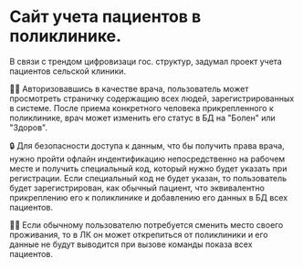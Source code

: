 # Сайт учета пациентов в поликлинике.   

  В связи с трендом цифровизаци гос. структур, задумал проект учета пациентов сельской клиники.   
  
 👨‍⚕️ Авторизовавшись в качестве врача, пользователь может просмотреть страничку содержащию всех людей, зарегистрированных в системе. После приема конкретного человека прикрепленного к поликлинике, врач может изменить его статус в БД на "Болен" или "Здоров". 
  
  🔒 Для безопасности доступа к данным, что бы получить права врача, нужно пройти офлайн индентификацию непосредственно на рабочем месте и получить специальный код, который нужно будет указать при регистрации. Если специальный код не будет указан, то пользователь будет зарегистрирован, как обычный пациент, что эквивалентно прикреплению его к поликлинике и добавлению его данных в БД всех пациентов.
  
  🙋‍♂️ Если обычному пользователю потребуется сменить место своего проживания, то в ЛК он может открепиться от поликлиники и его данные не будут выводится при вызове команды показа всех пациентов.
